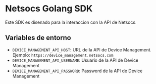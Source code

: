 # Netsocs Golang SDK

Este SDK es disenado para la interaccion con la API de Netsocs.

## Variables de entorno

- `DEVICE_MANAGEMENT_API_HOST`: URL de la API de Device Management. Ejemplo: `https://device_management.netsocs.com`
- `DEVICE_MANAGEMENT_API_USERNAME`: Usuario de la API de Device Management
- `DEVICE_MANAGEMENT_API_PASSWORD`: Password de la API de Device Management